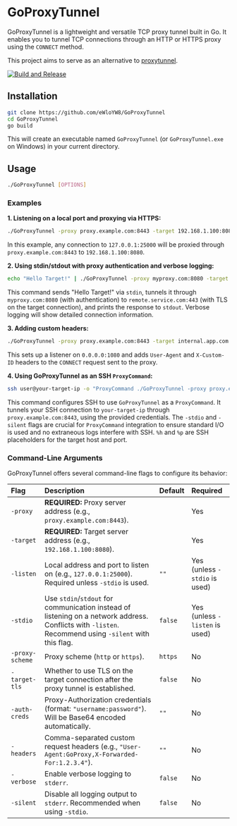 # GoProxyTunnel

GoProxyTunnel is a lightweight and versatile TCP proxy tunnel built in Go. It enables you to tunnel TCP connections through an HTTP or HTTPS proxy using the `CONNECT` method.

This project aims to serve as an alternative to [proxytunnel](https://github.com/proxytunnel/proxytunnel).

[![Build and Release](https://github.com/eWloYW8/GoProxyTunnel/actions/workflows/build.yml/badge.svg)](https://github.com/eWloYW8/GoProxyTunnel/actions/workflows/build.yml)

## Installation

```bash
git clone https://github.com/eWloYW8/GoProxyTunnel
cd GoProxyTunnel
go build
```

This will create an executable named `GoProxyTunnel` (or `GoProxyTunnel.exe` on Windows) in your current directory.

## Usage

```bash
./GoProxyTunnel [OPTIONS]
```

### Examples

**1. Listening on a local port and proxying via HTTPS:**

```bash
./GoProxyTunnel -proxy proxy.example.com:8443 -target 192.168.1.100:8080 -listen 127.0.0.1:25000
```

In this example, any connection to `127.0.0.1:25000` will be proxied through `proxy.example.com:8443` to `192.168.1.100:8080`.

**2. Using stdin/stdout with proxy authentication and verbose logging:**

```bash
echo "Hello Target!" | ./GoProxyTunnel -proxy myproxy.com:8080 -target remote.service.com:443 -auth-creds "user:pass" -target-tls -stdio -verbose
```

This command sends "Hello Target\!" via `stdin`, tunnels it through `myproxy.com:8080` (with authentication) to `remote.service.com:443` (with TLS on the target connection), and prints the response to `stdout`. Verbose logging will show detailed connection information.

**3. Adding custom headers:**

```bash
./GoProxyTunnel -proxy proxy.example.com:8443 -target internal.app.com:80 -listen 0.0.0.0:1080 -headers "User-Agent:MyProxyClient,X-Custom-ID:12345"
```

This sets up a listener on `0.0.0.0:1080` and adds `User-Agent` and `X-Custom-ID` headers to the `CONNECT` request sent to the proxy.

**4. Using GoProxyTunnel as an SSH `ProxyCommand`:**

```bash
ssh user@your-target-ip -o "ProxyCommand ./GoProxyTunnel -proxy proxy.example.com:8443 -target %h:%p -auth-creds 'your_username:your_password' -stdio -silent"
```

This command configures SSH to use `GoProxyTunnel` as a `ProxyCommand`. It tunnels your SSH connection to `your-target-ip` through `proxy.example.com:8443`, using the provided credentials. The `-stdio` and `-silent` flags are crucial for `ProxyCommand` integration to ensure standard I/O is used and no extraneous logs interfere with SSH. `%h` and `%p` are SSH placeholders for the target host and port.

### Command-Line Arguments

GoProxyTunnel offers several command-line flags to configure its behavior:

| Flag                 | Description                                                                                                                                           | Default       | Required                       |
| :------------------- | :---------------------------------------------------------------------------------------------------------------------------------------------------- | :------------ | :----------------------------- |
| `-proxy`             | **REQUIRED:** Proxy server address (e.g., `proxy.example.com:8443`).                                                                                    |               | Yes                            |
| `-target`            | **REQUIRED:** Target server address (e.g., `192.168.1.100:8080`).                                                                                         |               | Yes                            |
| `-listen`            | Local address and port to listen on (e.g., `127.0.0.1:25000`). Required unless `-stdio` is used.                                                          | `""`          | Yes (unless `-stdio` is used)  |
| `-stdio`             | Use `stdin`/`stdout` for communication instead of listening on a network address. Conflicts with `-listen`. Recommend using `-silent` with this flag. | `false`       | Yes (unless `-listen` is used) |
| `-proxy-scheme`      | Proxy scheme (`http` or `https`).                                                                                                                     | `https`       | No                             |
| `-target-tls`        | Whether to use TLS on the target connection after the proxy tunnel is established.                                                                      | `false`       | No                             |
| `-auth-creds`        | Proxy-Authorization credentials (format: `"username:password"`). Will be Base64 encoded automatically.                                                | `""`          | No                             |
| `-headers`           | Comma-separated custom request headers (e.g., `"User-Agent:GoProxy,X-Forwarded-For:1.2.3.4"`).                                                         | `""`          | No                             |
| `-verbose`           | Enable verbose logging to `stderr`.                                                                                                                   | `false`       | No                             |
| `-silent`            | Disable all logging output to `stderr`. Recommended when using `-stdio`.                                                                               | `false`       | No                             |

